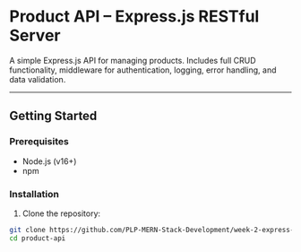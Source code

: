 # Product API – Express.js RESTful Server

A simple Express.js API for managing products. Includes full CRUD functionality, middleware for authentication, logging, error handling, and data validation.

---

## Getting Started

### Prerequisites

- Node.js (v16+)
- npm

### Installation

1. Clone the repository:

```bash
git clone https://github.com/PLP-MERN-Stack-Development/week-2-express-js-assignment-ericjazmawira.git
cd product-api
